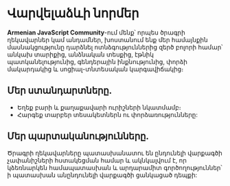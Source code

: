 # Վարվելաձևի նորմեր

**Armenian JavaScript Community**-ում մենք՝ որպես ծրագրի ղեկավարներ կամ անդամներ, խոստանում ենք մեր համայնքին մասնակցությունը դարձնել ոտնձգություններից զերծ բոլորի համար՝ անկախ տարիքից, անձնական տեսքից, էթնիկ պատկանելությունից, գենդերային ինքնությունից, փորձի մակարդակից և սոցիալ-տնտեսական կարգավիճակից։

## Մեր ստանդարտները.

- Եղեք բարի և քաղաքավարի ուրիշների նկատմամբ։
- Հարգեք տարբեր տեսակետներն ու փորձառությունները:

## Մեր պարտականությունները.

Ծրագրի ղեկավարները պատասխանատու են ընդունելի վարքագծի չափանիշների հստակեցման համար և ակնկալվում է, որ կձեռնարկեն համապատասխան և արդարամիտ գործողություններ՝ ի պատասխան անընդունելի վարքագծի ցանկացած դեպքի:
